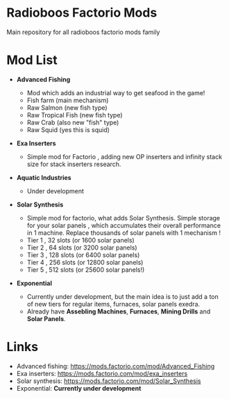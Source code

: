 # Radioboos Factorio Mods
Main repository for all radioboos factorio mods family

# Mod List
- **Advanced Fishing** 
  - Mod which adds an industrial way to get seafood in the game!
  - Fish farm (main mechanism)
  - Raw Salmon (new fish type)
  - Raw Tropical Fish (new fish type)
  - Raw Crab (also new "fish" type)
  - Raw Squid (yes this is squid)

- **Exa Inserters**
  - Simple mod for Factorio , adding new OP inserters and infinity stack size for stack inserters research.

- **Aquatic Industries**
  - Under development

- **Solar Synthesis**
  - Simple mod for factorio, what adds Solar Synthesis. Simple storage for your solar panels , which accumulates their overall performance in 1 machine. Replace thousands of solar panels with 1 mechanism !
  - Tier 1 , 32 slots (or 1600 solar panels)
  - Tier 2 , 64 slots (or 3200 solar panels)
  - Tier 3 , 128 slots (or 6400 solar panels)
  - Tier 4 , 256 slots (or 12800 solar panels)
  - Tier 5 , 512 slots (or 25600 solar panels!)

- **Exponential**
  - Currently under development, but the main idea is to just add a ton of new tiers for regular items, furnaces, solar panels exedra.
  - Already have **Assebling Machines**, **Furnaces**, **Mining Drills** and **Solar Panels**.

# Links
- Advanced fishing: https://mods.factorio.com/mod/Advanced_Fishing
- Exa inserters: https://mods.factorio.com/mod/exa_inserters
- Solar synthesis: https://mods.factorio.com/mod/Solar_Synthesis
- Exponential: **Currently under development**
